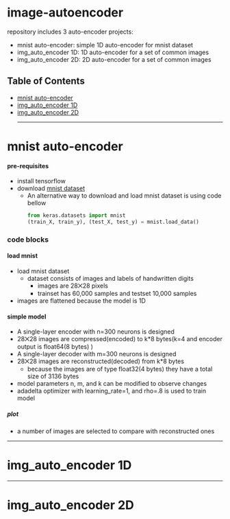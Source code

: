 # image-autoencoder
repository includes 3 auto-encoder projects:
+ mnist auto-encoder: simple 1D auto-encoder for mnist dataset
+ img_auto_encoder 1D: 1D auto-encoder for a set of common images
+ img_auto_encoder 2D: 2D auto-encoder for a set of common images
## Table of Contents
+ [mnist auto-encoder](#mnist-auto-encoder)
+ [img_auto_encoder 1D](#img_auto_encoder-1d)
+ [img_auto_encoder 2D](#img_auto_encoder-2d)
  ***
# mnist auto-encoder
#### pre-requisites
+ install tensorflow
+ download [mnist dataset](https://github.com/FarzamD/image-autoencoder/blob/main/mnist%20data.zip)
    + An alternative way to download and load mnist dataset is using code bellow
      ```python
      from keras.datasets import mnist
      (train_X, train_y), (test_X, test_y) = mnist.load_data()
### code blocks
#### load mnist
+ load mnist dataset
    + dataset consists of images and labels of handwritten digits  
        + images are 28⨉28 pixels
        + trainset has 60,000 samples and testset 10,000 samples
+ images are flattened because the model is 1D
#### simple model
+ A single-layer encoder with n=300 neurons is designed
+ 28⨉28 images are compressed(encoded) to k*8 bytes(k=4 and encoder output is float64(8 bytes) ) 
+ A single-layer decoder with m=300 neurons is designed
+ 28⨉28 images are reconstructed(decoded) from k*8 bytes
    + because the images are of type float32(4 bytes) they have a total size of 3136 bytes
+ model parameters n, m, and k can be modified to observe changes
+ adadelta optimizer with learning_rate=1, and rho=.8 is used to train model
##### plot
+ a number of images are selected to compare with reconstructed ones
***
# img_auto_encoder 1D
***
# img_auto_encoder 2D
